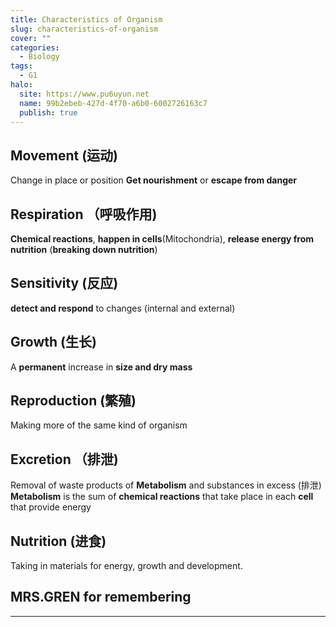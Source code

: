 ```yaml
---
title: Characteristics of Organism
slug: characteristics-of-organism
cover: ""
categories:
  - Biology
tags:
  - G1
halo:
  site: https://www.pu6uyun.net
  name: 99b2ebeb-427d-4f70-a6b0-6002726163c7
  publish: true
---
```

## Movement (运动)

Change in place or position
__Get nourishment__ or __escape from danger__

## Respiration （呼吸作用)

**Chemical reactions**, **happen in cells**(Mitochondria), **release energy from nutrition** (**breaking down nutrition**)

## Sensitivity (反应)
**detect and respond** to changes (internal and external)
## Growth (生长)
A **permanent** increase in **size and dry mass**
## Reproduction (繁殖)
Making more of the same kind of organism
## Excretion （排泄)
Removal of waste products of __Metabolism__ and substances in excess (排泄)
**Metabolism** is the sum of __chemical reactions__ that take place in each __cell__ that provide energy

## Nutrition (进食)
Taking in materials for energy, growth and development.



## MRS.GREN for remembering

-----



